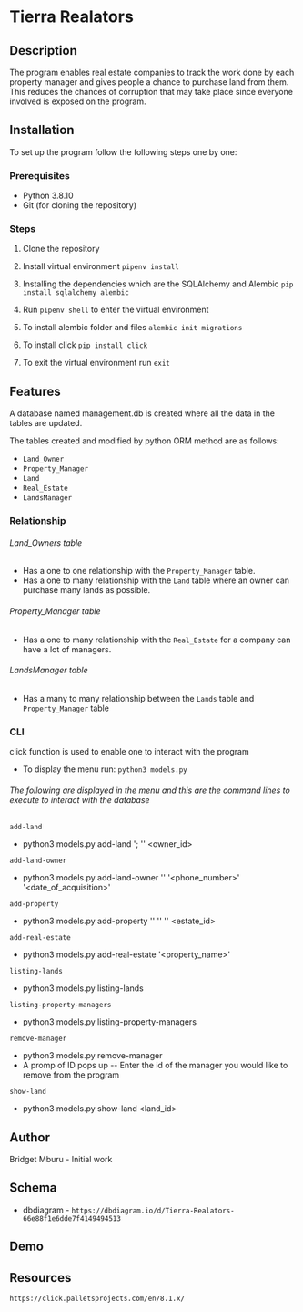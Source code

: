 # Tierra Realators

## Description
The program enables real estate companies to track the work done by each property manager and gives people a chance to purchase land from them. This reduces the chances of corruption that may take place since everyone involved is exposed on the program.

## Installation
To set up the program follow the following steps one by one:

### Prerequisites
- Python 3.8.10
- Git (for cloning the repository)

### Steps
1. Clone the repository

2. Install virtual environment
    `pipenv install`

3. Installing the dependencies which are the SQLAlchemy and Alembic
    `pip install sqlalchemy alembic`

4. Run `pipenv shell` to enter the virtual environment

5. To install alembic folder and files
        `alembic init migrations`

6. To install click 
        `pip install click`

7. To exit the virtual environment run 
        `exit`

## Features
A database named management.db is created where all the data in the tables are updated.

The tables created and modified by python ORM method are as follows:
- `Land_Owner`
- `Property_Manager`
- `Land`
- `Real_Estate`
- `LandsManager`

### Relationship
###### Land_Owners table
- Has a one to one relationship with the `Property_Manager` table.
- Has a one to many relationship with the `Land` table where an owner can purchase many lands as possible.

###### Property_Manager table
- Has a one to many relationship with the `Real_Estate` for a company can have a lot of managers.

###### LandsManager table
- Has a many to many relationship between the `Lands` table and `Property_Manager` table


### CLI
click function is used to enable one to interact with the program

- To display the menu run:
    `python3 models.py`

###### The following are displayed in the menu and this are the command lines to execute to interact with the database
`add-land`
- python3 models.py add-land '<place>; '<size acres>' <owner_id>

`add-land-owner`
- python3 models.py add-land-owner '<name>' '<phone_number>' '<date_of_acquisition>'

`add-property`
- python3 models.py add-property '<name>' '<gender>' '<contact>' <estate_id>

`add-real-estate`
- python3 models.py add-real-estate '<property_name>'

`listing-lands`
- python3 models.py listing-lands

`listing-property-managers`
- python3 models.py listing-property-managers

`remove-manager`
- python3 models.py remove-manager
- A promp of ID pops up -- Enter the id of the manager you would like to remove from the program

`show-land`
- python3 models.py show-land <land_id>

## Author
Bridget Mburu - Initial work

## Schema 
- dbdiagram - `https://dbdiagram.io/d/Tierra-Realators-66e88f1e6dde7f4149494513`

## Demo 


## Resources
`https://click.palletsprojects.com/en/8.1.x/`







